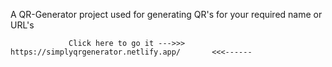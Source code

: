 A QR-Generator project used for generating QR's for your required name or URL's


                 Click here to go it --->>>     https://simplyqrgenerator.netlify.app/       <<<------

                   
  
